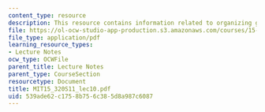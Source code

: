 ```yaml
---
content_type: resource
description: This resource contains information related to organizing global companies.
file: https://ol-ocw-studio-app-production.s3.amazonaws.com/courses/15-320-strategic-organizational-design-spring-2011/539ade62c1758b756c385d8a987c6087_MIT15_320S11_lec10.pdf
file_type: application/pdf
learning_resource_types:
- Lecture Notes
ocw_type: OCWFile
parent_title: Lecture Notes
parent_type: CourseSection
resourcetype: Document
title: MIT15_320S11_lec10.pdf
uid: 539ade62-c175-8b75-6c38-5d8a987c6087
---
```

